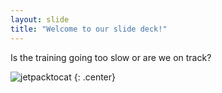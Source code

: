 ```yaml
---
layout: slide
title: "Welcome to our slide deck!"
---
```


Is the training going too slow or are we on track?

![jetpacktocat](https://octodex.github.com/images/jetpacktocat.png)
{: .center}
